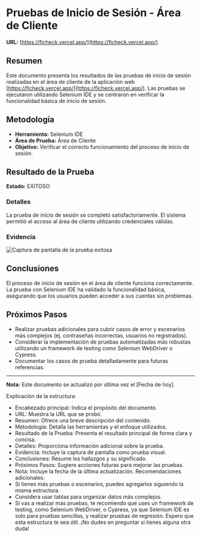 
# Pruebas de Inicio de Sesión - Área de Cliente

**URL:** [https://ficheck.vercel.app/](https://ficheck.vercel.app/)

## Resumen

Este documento presenta los resultados de las pruebas de inicio de sesión realizadas en el área de cliente de la aplicación web [https://ficheck.vercel.app/](https://ficheck.vercel.app/). Las pruebas se ejecutaron utilizando Selenium IDE y se centraron en verificar la funcionalidad básica de inicio de sesión.

## Metodología

* **Herramienta:** Selenium IDE
* **Área de Prueba:** Área de Cliente
* **Objetivo:** Verificar el correcto funcionamiento del proceso de inicio de sesión.

## Resultado de la Prueba

**Estado:** EXITOSO

### Detalles

La prueba de inicio de sesión se completó satisfactoriamente. El sistema permitió el acceso al área de cliente utilizando credenciales válidas.

### Evidencia

![Captura de pantalla de la prueba exitosa](https://github.com/user-attachments/assets/4800ffa6-5e96-4ccf-adf3-5dbfa38289d5)

## Conclusiones

El proceso de inicio de sesión en el área de cliente funciona correctamente. La prueba con Selenium IDE ha validado la funcionalidad básica, asegurando que los usuarios pueden acceder a sus cuentas sin problemas.

## Próximos Pasos

* Realizar pruebas adicionales para cubrir casos de error y escenarios más complejos (ej. contraseñas incorrectas, usuarios no registrados).
* Considerar la implementación de pruebas automatizadas más robustas utilizando un framework de testing como Selenium WebDriver o Cypress.
* Documentar los casos de prueba detalladamente para futuras referencias.

---

**Nota:** Este documento se actualizó por última vez el \[Fecha de hoy].

Explicación de la estructura:
 * Encabezado principal: Indica el propósito del documento.
 * URL: Muestra la URL que se probó.
 * Resumen: Ofrece una breve descripción del contenido.
 * Metodología: Detalla las herramientas y el enfoque utilizados.
 * Resultado de la Prueba: Presenta el resultado principal de forma clara y concisa.
 * Detalles: Proporciona información adicional sobre la prueba.
 * Evidencia: Incluye la captura de pantalla como prueba visual.
 * Conclusiones: Resume los hallazgos y su significado.
 * Próximos Pasos: Sugiere acciones futuras para mejorar las pruebas.
 * Nota: Incluye la fecha de la última actualización.
Recomendaciones adicionales:
 * Si tienes más pruebas o escenarios, puedes agregarlos siguiendo la misma estructura.
 * Considera usar tablas para organizar datos más complejos.
 * Si vas a realizar más pruebas, te recomiendo que uses un framework de testing, como Selenium WebDriver, o Cypress, ya que Selenium IDE es solo para pruebas sencillas, y realizar pruebas de regresión.
Espero que esta estructura te sea útil. ¡No dudes en preguntar si tienes alguna otra duda!

